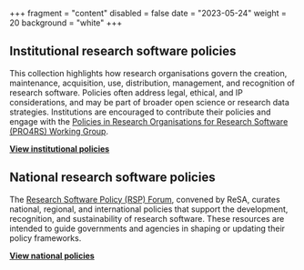 +++
fragment = "content"
disabled = false
date = "2023-05-24"
weight = 20
background = "white"
+++


## Institutional research software policies ##

This collection highlights how research organisations govern the creation, maintenance, acquisition, use, distribution, management, and recognition of research software. Policies often address legal, ethical, and IP considerations, and may be part of broader open science or research data strategies. Institutions are encouraged to contribute their policies and engage with the [Policies in Research Organisations for Research Software (PRO4RS) Working Group](https://www.rd-alliance.org/groups/rda-resa-policies-research-organisations-research-software-pro4rs/forum/).

**[View institutional policies](https://www.researchsoft.org/institutional-policies/)**

## National research software policies ##

The [Research Software Policy (RSP) Forum](https://www.researchsoft.org/rsp-forum/), convened by ReSA, curates national, regional, and international policies that support the development, recognition, and sustainability of research software. These resources are intended to guide governments and agencies in shaping or updating their policy frameworks.

**[View national policies](https://www.researchsoft.org/national-policies/)**